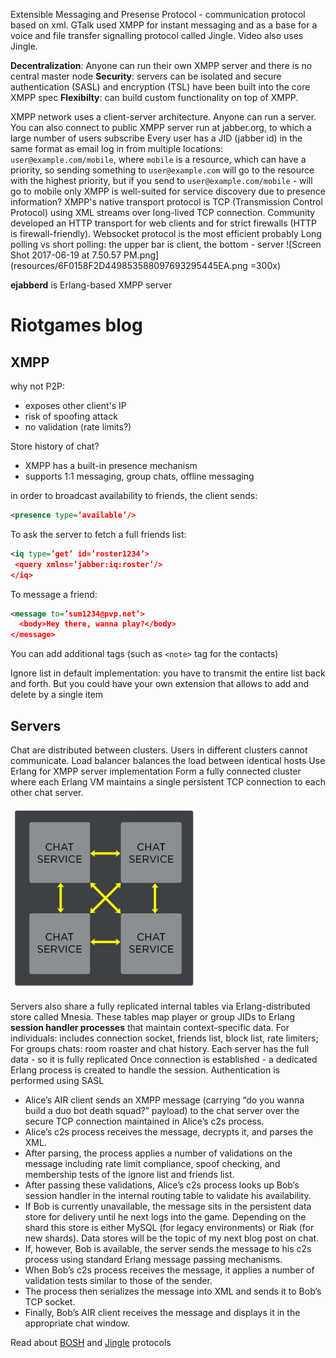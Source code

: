 Extensible Messaging and Presense Protocol - communication protocol based on xml.
GTalk used XMPP for instant messaging and as a base for a voice and file transfer signalling protocol called Jingle. Video also uses Jingle.

**Decentralization**: Anyone can run their own XMPP server and there is no central master node
**Security**: servers can be isolated and secure authentication (SASL) and encryption (TSL) have been built into the core XMPP spec
**Flexibilty**: can build custom functionality on top of XMPP.

XMPP network uses a client-server architecture. Anyone can run a server. You can also connect to public XMPP server run at jabber.org, to which a large number of users subscribe
Every user has a JID (jabber id) in the same format as email
log in from multiple locations: `user@example.com/mobile`, where `mobile` is a resource, which can have a priority, so sending something to `user@example.com` will go to the resource with the highest priority, but if you send to `user@example.com/mobile` - will go to mobile only
XMPP is well-suited for service discovery due to presence information?
XMPP's native transport protocol is TCP (Transmission Control Protocol) using XML streams over long-lived TCP connection.
Community developed an HTTP transport for web clients and for strict firewalls (HTTP is firewall-friendly).
Websocket protocol is the most efficient probably
Long polling vs short polling: the upper bar is client, the bottom - server
![Screen Shot 2017-06-19 at 7.50.57 PM.png](resources/6F0158F2D449853588097693295445EA.png =300x)

**ejabberd** is Erlang-based XMPP server

# Riotgames blog

## XMPP
why not P2P:
  - exposes other client's IP
  - risk of spoofing attack
  - no validation (rate limits?)
  
Store history of chat?

- XMPP has a built-in presence mechanism
- supports 1:1 messaging, group chats, offline messaging

in order to broadcast availability to friends, the client sends:
```xml
<presence type=’available’/>
```
To ask the server to fetch a full friends list:
```xml
<iq type=’get’ id=’roster1234’>
 <query xmlns=’jabber:iq:roster’/>
</iq>
```
To message a friend:
```xml
<message to=’sum1234@pvp.net’>
  <body>Hey there, wanna play?</body>
</message>
```

You can add additional tags (such as `<note>` tag for the contacts)

Ignore list in default implementation: you have to transmit the entire list back and forth. But you could have your own extension that allows to add and delete by a single item

## Servers
Chat are distributed between clusters. Users in different clusters cannot communicate.
Load balancer balances the load between identical hosts
Use Erlang for XMPP server implementation
Form a fully connected cluster where each Erlang VM maintains a single persistent TCP connection to each other chat server.

<img src="resources/8174781AECE482ED1B4F2842FE4A4DBD.jpg" width="300" />

Servers also share a fully replicated internal tables via Erlang-distributed store called Mnesia. These tables map player or group JIDs to Erlang **session handler processes** that maintain context-specific data.
For individuals: includes connection socket, friends list, block list, rate limiters;
For groups chats: room roaster and chat history.
Each server has the full data - so it is fully replicated
Once connection is established - a dedicated Erlang process is created to handle the session.
Authentication is performed using SASL
- Alice’s AIR client sends an XMPP message (carrying “do you wanna build a duo bot death squad?” payload) to the chat server over the secure TCP connection maintained in Alice’s c2s process.
- Alice’s c2s process receives the message, decrypts it, and parses the XML.
- After parsing, the process applies a number of validations on the message including rate limit compliance, spoof checking, and membership tests of the ignore list and friends list.
- After passing these validations, Alice’s c2s process looks up Bob’s session handler in the internal routing table to validate his availability.
- If Bob is currently unavailable, the message sits in the persistent data store for delivery until he next logs into the game. Depending on the shard this store is either MySQL (for legacy environments) or Riak (for new shards). Data stores will be the topic of my next blog post on chat.
- If, however, Bob is available, the server sends the message to his c2s process using standard Erlang message passing mechanisms.
- When Bob’s c2s process receives the message, it applies a number of validation tests similar to those of the sender.
- The process then serializes the message into XML and sends it to Bob’s TCP socket.
- Finally, Bob’s AIR client receives the message and displays it in the appropriate chat window.

Read about [BOSH](https://en.wikipedia.org/wiki/BOSH_(protocol)) and [Jingle](https://en.wikipedia.org/wiki/Jingle_(protocol)) protocols
